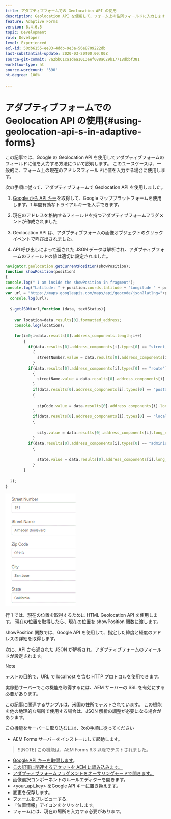 ```yaml
---
title: アダプティブフォームでの Geolocation API の使用
description: Geolocation API を使用して、フォーム上の住所フィールドに入力します
feature: Adaptive Forms
version: 6.4,6.5
topic: Development
role: Developer
level: Experienced
exl-id: 50db6155-ee83-4ddb-9e3a-56e8709222db
last-substantial-update: 2020-03-20T00:00:00Z
source-git-commit: 7a2bb61ca1dea1013eef088a629b17718dbbf381
workflow-type: ht
source-wordcount: '390'
ht-degree: 100%

---
```


# アダプティブフォームでの Geolocation API の使用{#using-geolocation-api-s-in-adaptive-forms}

この記事では、Google の Geolocation API を使用してアダプティブフォームのフィールドに値を入力する方法について説明します。 このユースケースは、一般的に、フォーム上の現在のアドレスフィールドに値を入力する場合に使用します。

次の手順に従って、アダプティブフォームで Geolocation API を使用しました。

1. [Google から API キー](https://developers.google.com/maps/documentation/javascript/get-api-key)を取得して、Google マッププラットフォームを使用します。1 年間有効なトライアルキーを入手できます。

1. 現在のアドレスを格納するフィールドを持つアダプティブフォームフラグメントが作成されました

1. Geolocation API は、アダプティブフォームの画像オブジェクトのクリックイベントで呼び出されました。

1. API 呼び出しによって返された JSON データは解析され、アダプティブフォームのフィールドの値は適切に設定されました。

```javascript
navigator.geolocation.getCurrentPosition(showPosition);
function showPosition(position) 
{
console.log(" I am inside the showPosition in fragment");
console.log("Latitude: " + position.coords.latitude + "Longitude " + position.coords.longitude);
var url = "https://maps.googleapis.com/maps/api/geocode/json?latlng="+position.coords.latitude+","+position.coords.longitude+"&key=<your_api_key>";
  console.log(url);
  
  $.getJSON(url,function (data, textStatus){
    
    var location=data.results[0].formatted_address;
    console.log(location);
    
    for(i=0;i<data.results[0].address_components.length;i++)
        {
          if(data.results[0].address_components[i].types[0] == "street_number")
            {
              streetNumber.value = data.results[0].address_components[i].long_name;
            }
          if(data.results[0].address_components[i].types[0] == "route")
            {
              streetName.value = data.results[0].address_components[i].long_name;
            }
            if(data.results[0].address_components[i].types[0] == "postal_code")
            {
              
              zipCode.value = data.results[0].address_components[i].long_name;
            }
            if(data.results[0].address_components[i].types[0] == "locality")
            {
              
              city.value = data.results[0].address_components[i].long_name;
            }
          if(data.results[0].address_components[i].types[0] == "administrative_area_level_1")
            {
              
              state.value = data.results[0].address_components[i].long_name;
            }
        }
    
  });
}
```

![Geolocation API でフィールドに入力する](assets/capture-4.gif)

行 1 では、現在の位置を取得するために HTML Geolocation API を使用します。 現在の位置を取得したら、現在の位置を showPosition 関数に渡します。

showPosition 関数では、Google API を使用して、指定した緯度と経度のアドレスの詳細を取得します。

次に、API から返された JSON が解析され、アダプティブフォームのフィールドが設定されます。

>[!NOTE]
>
>テストの目的で、URL で localhost を含む HTTP プロトコルを使用できます。
>
>実稼動サーバーでこの機能を取得するには、AEM サーバーの SSL を有効にする必要があります。
>
>この記事に関連するサンプルは、米国の住所でテストされています。 この機能を他の地理的な場所で使用する場合は、JSON 解析の調整が必要になる場合があります。

この機能をサーバーに取り込むには、次の手順に従ってください

* AEM Forms サーバーをインストールして起動します。

>!![NOTE] この機能は、AEM Forms 6.3 以降でテストされました。
* [Google API キーを取得します](https://developers.google.com/maps/documentation/javascript/get-api-key)。
* [この記事に関連するアセットを AEM に読み込みます。](assets/geolocationapi.zip)
* [アダプティブフォームフラグメントをオーサリングモードで開きます。](http://localhost:4502/editor.html/content/forms/af/currentaddressfragment.html)
* 画像選択コンポーネントのルールエディターを開きます。
* &lt;your_api_key> をGoogle API キーに置き換えます。
* 変更を保存します。
* [フォームをプレビューする](http://localhost:4502/content/dam/formsanddocuments/currentaddressfragment/jcr:content?wcmmode=disabled).
* 「位置情報」アイコンをクリックします。
* フォームには、現在の場所を入力する必要があります。
